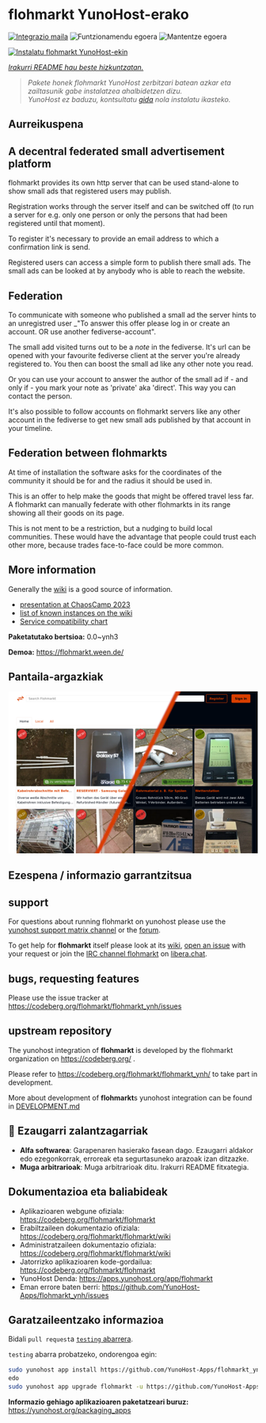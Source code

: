<!--
Ohart ongi: README hau automatikoki sortu da <https://github.com/YunoHost/apps/tree/master/tools/readme_generator>ri esker
EZ editatu eskuz.
-->

# flohmarkt YunoHost-erako

[![Integrazio maila](https://dash.yunohost.org/integration/flohmarkt.svg)](https://dash.yunohost.org/appci/app/flohmarkt) ![Funtzionamendu egoera](https://ci-apps.yunohost.org/ci/badges/flohmarkt.status.svg) ![Mantentze egoera](https://ci-apps.yunohost.org/ci/badges/flohmarkt.maintain.svg)

[![Instalatu flohmarkt YunoHost-ekin](https://install-app.yunohost.org/install-with-yunohost.svg)](https://install-app.yunohost.org/?app=flohmarkt)

*[Irakurri README hau beste hizkuntzatan.](./ALL_README.md)*

> *Pakete honek flohmarkt YunoHost zerbitzari batean azkar eta zailtasunik gabe instalatzea ahalbidetzen dizu.*  
> *YunoHost ez baduzu, kontsultatu [gida](https://yunohost.org/install) nola instalatu ikasteko.*

## Aurreikuspena

## A decentral federated small advertisement platform

flohmarkt provides its own http server that can be used stand-alone to show small ads that registered users may publish. 

Registration works through the server itself and can be switched off (to run a server for e.g. only one person or only the persons that had been registered until that moment).

To register it's necessary to provide an email address to which a confirmation link is send.

Registered users can access a simple form to publish there small ads. The small ads can be looked at by anybody who is able to reach the website.

## Federation

To communicate with someone who published a small ad the server hints to an unregistred user _"To answer this offer please log in or create an account. OR use another fediverse-account".

The small add visited turns out to be a _note_ in the fediverse. It's url can be opened with your favourite fediverse client at the server you're already registered to. You then can boost the small ad like any other note you read.

Or you can use your account to answer the author of the small ad if - and only if - you mark your note as 'private' aka 'direct'. This way you can contact the person.

It's also possible to follow accounts on flohmarkt servers like any other account in the fediverse to get new small ads published by that account in your timeline.

## Federation between flohmarkts

At time of installation the software asks for the coordinates of the community it should be for and the radius it should be used in.

This is an offer to help make the goods that might be offered travel less far. A flohmarkt can manually federate with other flohmarkts in its range showing all their goods on its page.

This is not ment to be a restriction, but a nudging to build local communities. These would have the advantage that people could trust each other more, because trades face-to-face could be more common.

## More information

Generally the [wiki](https://codeberg.org/flohmarkt/flohmarkt/wiki) is a good source of information.

* [presentation at ChaosCamp 2023](https://media.ccc.de/v/camp2023-57168-flohmarkt#l=eng&t=213)
* [list of known instances on the wiki](https://codeberg.org/flohmarkt/flohmarkt/wiki/flohmarkt-instances)
* [Service compatibility chart](https://codeberg.org/flohmarkt/flohmarkt/wiki/Service-compatibility-chart)


**Paketatutako bertsioa:** 0.0~ynh3

**Demoa:** <https://flohmarkt.ween.de/>

## Pantaila-argazkiak

![flohmarkt(r)en pantaila-argazkia](./doc/screenshots/screenshot.png)

## Ezespena / informazio garrantzitsua

## support

For questions about running flohmarkt on yunohost please use the [yunohost support matrix channel](https://yunohost.org/en/chat_rooms#help-and-support-chat-roo) or the [forum](https://forum.yunohost.org/t/ynh-flohmarkt-flohmarkt-as-an-app-for-yunohost/28455?u=chrichri).

To get help for **flohmarkt** itself please look at its [wiki](https://codeberg.org/flohmarkt/flohmarkt/wiki), [open an issue](https://codeberg.org/flohmarkt/flohmarkt/issues) with your request or join the [IRC channel flohmarkt](https://web.libera.chat/?nick=GithubGuest?#flohmarkt) on [libera.chat](https://libera.chat/).

## bugs, requesting features

Please use the issue tracker at https://codeberg.org/flohmarkt/flohmarkt_ynh/issues

## upstream repository

The yunohost integration of **flohmarkt** is developed by the flohmarkt organization on https://codeberg.org/ .

Please refer to https://codeberg.org/flohmarkt/flohmarkt_ynh/ to take part in development.

More about development of **flohmarkt**s yunohost integration can be found in [DEVELOPMENT.md](DEVELOPMENT.md)

## :red_circle: Ezaugarri zalantzagarriak

- **Alfa softwarea**: Garapenaren hasierako fasean dago. Ezaugarri aldakor edo ezegonkorrak, erroreak eta segurtasuneko arazoak izan ditzazke.
- **Muga arbitrarioak**: Muga arbitrarioak ditu. Irakurri README fitxategia.

## Dokumentazioa eta baliabideak

- Aplikazioaren webgune ofiziala: <https://codeberg.org/flohmarkt/flohmarkt>
- Erabiltzaileen dokumentazio ofiziala: <https://codeberg.org/flohmarkt/flohmarkt/wiki>
- Administratzaileen dokumentazio ofiziala: <https://codeberg.org/flohmarkt/flohmarkt/wiki>
- Jatorrizko aplikazioaren kode-gordailua: <https://codeberg.org/flohmarkt/flohmarkt>
- YunoHost Denda: <https://apps.yunohost.org/app/flohmarkt>
- Eman errore baten berri: <https://github.com/YunoHost-Apps/flohmarkt_ynh/issues>

## Garatzaileentzako informazioa

Bidali `pull request`a [`testing` abarrera](https://github.com/YunoHost-Apps/flohmarkt_ynh/tree/testing).

`testing` abarra probatzeko, ondorengoa egin:

```bash
sudo yunohost app install https://github.com/YunoHost-Apps/flohmarkt_ynh/tree/testing --debug
edo
sudo yunohost app upgrade flohmarkt -u https://github.com/YunoHost-Apps/flohmarkt_ynh/tree/testing --debug
```

**Informazio gehiago aplikazioaren paketatzeari buruz:** <https://yunohost.org/packaging_apps>
